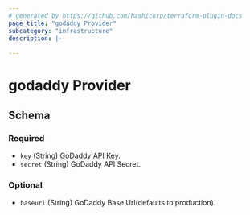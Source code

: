 ```yaml
---
# generated by https://github.com/hashicorp/terraform-plugin-docs
page_title: "godaddy Provider"
subcategory: "infrastructure"
description: |-
  
---
```


# godaddy Provider





<!-- schema generated by tfplugindocs -->
## Schema

### Required

- `key` (String) GoDaddy API Key.
- `secret` (String) GoDaddy API Secret.

### Optional

- `baseurl` (String) GoDaddy Base Url(defaults to production).

